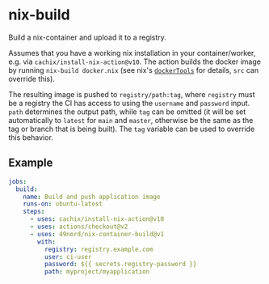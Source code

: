 # nix-build

Build a nix-container and upload it to a registry.

Assumes that you have a working nix installation in your container/worker, e.g. via `cachix/install-nix-action@v10`. The action builds the docker image by running `nix-build docker.nix` (see nix's [`dockerTools`](https://nixos.org/manual/nixpkgs/stable/#sec-pkgs-dockerTools) for details, `src` can override this).

The resulting image is pushed to `registry/path:tag`, where `registry` must be a registry the CI has access to using the `username` and `password` input. `path` determines the output path, while `tag` can be omitted (it will be set automatically to `latest` for `main` and `master`, otherwise be the same as the tag or branch that is being built). The `tag` variable can be used to override this behavior.

## Example

```yaml
jobs:
  build:
    name: Build and push application image
    runs-on: ubuntu-latest
    steps:
      - uses: cachix/install-nix-action@v10
      - uses: actions/checkout@v2
      - uses: 49nord/nix-container-build@v1
        with:
          registry: registry.example.com
          user: ci-user
          password: ${{ secrets.registry-password }}
          path: myproject/myapplication
```
